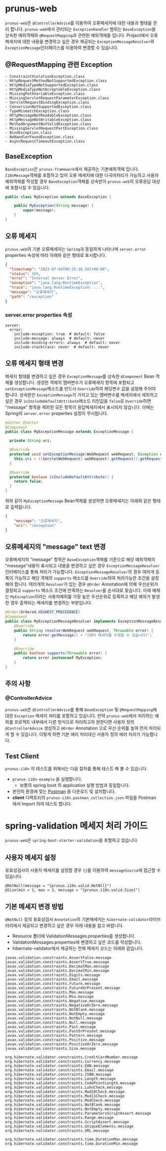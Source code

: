 # prunus-web
`prunus-web`은 `@ControllerAdvice`를 이용하여 오류메세지에 대한 내용과 형태를 관리 합니다.
`prunus-web`에서 관리되는 `ExceptionHandler` 범위는 `BaseException`을 상속한 예외객체와 `@RequestMapping`과 관련된 예외객체들 입니다.
Project에서 오류메세지에 대한 내용을 변경하고 싶은 경우 제공되는 `ExceptionMessageResolver`와 `ExceptionMessage`인터페이스를 이용하여 변경할 수 있습니다.

## @RequestMapping 관련 Exception
```text
- ConstraintViolationException.class
- HttpRequestMethodNotSupportedException.class
- HttpMediaTypeNotSupportedException.class
- HttpMediaTypeNotAcceptableException.class
- MissingPathVariableException.class
- MissingServletRequestParameterException.class
- ServletRequestBindingException.class
- ConversionNotSupportedException.class
- TypeMismatchException.class
- HttpMessageNotReadableException.class
- HttpMessageNotWritableException.class
- MethodArgumentNotValidException.class
- MissingServletRequestPartException.class
- BindException.class
- NoHandlerFoundException.class
- AsyncRequestTimeoutException.class
```

## BaseException
`BaseException`은 `prunus-framework`에서 제공하는 기본예외객체 입니다.
`I18nMessage`객체를 포함하고 있어 오류 메세지에 대한 다국어처리가 가능하고
사용자 예외객체를 작성할 경우 `BaseException`객체를 상속받아 `prunus-web`의 오류응답 대상에 포함시킬 수 있습니다.
```java
public class MyException extends BaseException {

    public MyException(String message) {
        super(message);
    }
}
```

## 오류 메세지
`prunus-web`의 기본 오류메세지는 `Spring`과 동일하게 나타나며
`server.error` properties 속성에 따라 아래와 같은 형태로 표시합니다.
```json
{
  "timestamp": "2023-07-04T00:25:36.567+00:00",
  "status": 500,
  "error": "Internal Server Error",
  "exception": "java.lang.RuntimeException",
  "trace": "java.lang.RuntimeException: ...",
  "message": "오류메세지",
  "path": "/exception"
}
```
### server.error properties 속성
```properties
server:
  error:
    include-exception: true  # default: false
    include-message: always  # default: never
    include-binding-errors: always  # default: never
    include-stacktrace: never  # default: never
```
## 오류 메세지 형태 변경
메세지 형태를 변경하고 싶은 경우 `ExceptionMessage`를 상속한 `@Component` Bean 객체를 생성합니다.
생성한 객체의 맴버변수가 오류메세지 항목에 포함되고 `setExceptionMessage`메소드를 반드시 `Override`하여 해당변수 값을 설정해 주어야 합니다.
상속받은 `ExceptionMessage`가 가지고 있는 멤버변수를 메세지에서 제외하고 싶은 경우 `isIncludeDefaultAttribute`메소드 리턴값을 `false`로 `Override`하면
"message" 항목을 제외한 모든 항목이 응답메세지에서 표시되지 않습니다. 이때는 Spring의 `server.error` properties 설정이 무시됩니다.
```java
@Getter @Setter
@Component
public class MyExceptionMessage extends ExceptionMessage {

  private String uri;

  @Override
  protected void setExceptionMessage(WebRequest webRequest, Exception exception) {
    this.uri = ((ServletWebRequest) webRequest).getRequest().getRequestURI();
  }

  @Override
  protected boolean isIncludeDefaultAttribute() {
    return false;
  }
}
```
위와 같이 `MyExceptionMessage` Bean객체를 생성하면 오류메세지는 아래와 같은 형태로 출력됩니다.
```json
{
    "message": "오류메세지",
    "uri": "/exception"
}
```

## 오류메세지의 "message" text 변경
오류메세지의 "message" 항목은 `BaseException`객체를 기준으로 해당 예외객체의 "message"내용이 표시되고
내용을 변경하고 싶은 경우 `ExceptionMessageResolver`인터페이스를 통해 처리가 가능합니다.
`ExceptionMessageResolver`의 경우 여러개 등록이 가능하고 해당 객체의 `supports` 메소드를 `Override`하여 처리가능한 조건을 설정해야 합니다.
여러개의 `Resolver`가 있는 경우 `@Order` Annotation에 의해 우선순위가 결정되고 `supports` 메소드 조건에 만족하는 `Resolver`를 순서대로 찾습니다.
아래 예제는 `MyException`이라는 사용자예외를 가장 높은 우선순위로 등록하고 해당 예외가 발생한 경우 출력되는 메세지를 변경하는 부분입니다.
```java
@Order(Ordered.HIGHEST_PRECEDENCE)
@Component
public class MyExceptionMessageResolver implements ExceptionMessageResolver {
    @Override
    public String resolve(WebRequest webRequest, Throwable error) {
        return error.getMessage() + "(에러 메세지를 수정할 수 있습니다)";
    }

    @Override
    public boolean supports(Throwable error) {
        return error instanceof MyException;
    }
}
```

## 주의 사항
### @ControllerAdvice
`prunus-web`은 `@ControllerAdvice`를 통해 `BaseException` 및 `@RequestMapping`에 대한 `Exception` 메세지 처리를 포함하고 있습니다.
만약 `prunus-web`에서 처리하는 예외를 프로젝트 내부에서 다른 방식으로 처리하고자 원한다면
사용자 정의 `@ControllerAdvice` 생성하고 `@Order` Annotation 으로 우선 순위를 높여 먼저 처리되게 할 수 있습니다.
이렇게 하면 기본 에러 처리대신 사용자 정의 에러 처리가 가능합니다.

## Test Client
`prunus-i18n` 의 테스트를 위해서는 다음 절차를 통해 테스트 해 볼 수 있습니다.
* `prunus-i18n-example` 을 실행합니다.
  * 보통의 spring boot 의 application 실행 방법과 동일합니다.
* 본인의 환경에 맞는 [Postman](https://www.postman.com/downloads/) 을 다운로드 및 설치합니다.
* **client** 디렉토리의 `prunus-i18n.postman_collection.json` 파일을 Postman 에서 Import 하여 테스트 합니다.


# spring-validation 메세지 처리 가이드
`prunus-web`은 `spring-boot-starter-validation`을 포함하고 있습니다.
## 사용자 메세지 설정
유효성검사의 사용자 메세지를 설정할 경우 `{}`를 이용하여 `messageSource`에 접근할 수 있습니다.
```
@NotNull(message = "{prunus.i18n.valid.NotNll}")
@Size(min = 1, max = 3, message = "{prunus.i18n.valid.Size}")
```
## 기본 메세지 변경 방법
`@NotNull` 등의 유효성검사 `Annotation`의 기본메세지는 `hibernate-validator`라이브러리에서 제공되고 변경하고 싶은 경우 아래 내용을 참고 바랍니다.
* Resource 폴더에 ValidationMessages.properties를 생성합니다.
* ValidationMessages.properties에 변경하고 싶은 코드를 작성합니다.
* hibernate-validator에서 제공하는 전체 메세지 코드는 아래와 같습니다.
```
javax.validation.constraints.AssertFalse.message
javax.validation.constraints.AssertTrue.message
javax.validation.constraints.DecimalMax.message
javax.validation.constraints.DecimalMin.message
javax.validation.constraints.Digits.message
javax.validation.constraints.Email.message
javax.validation.constraints.Future.message
javax.validation.constraints.FutureOrPresent.message
javax.validation.constraints.Max.message
javax.validation.constraints.Min.message
javax.validation.constraints.Negative.message
javax.validation.constraints.NegativeOrZero.message
javax.validation.constraints.NotBlank.message
javax.validation.constraints.NotEmpty.message
javax.validation.constraints.NotNull.message
javax.validation.constraints.Null.message
javax.validation.constraints.Past.message
javax.validation.constraints.PastOrPresent.message
javax.validation.constraints.Pattern.message
javax.validation.constraints.Positive.message
javax.validation.constraints.PositiveOrZero.message
javax.validation.constraints.Size.message

org.hibernate.validator.constraints.CreditCardNumber.message
org.hibernate.validator.constraints.Currency.message
org.hibernate.validator.constraints.EAN.message
org.hibernate.validator.constraints.Email.message
org.hibernate.validator.constraints.ISBN.message
org.hibernate.validator.constraints.Length.message
org.hibernate.validator.constraints.CodePointLength.message
org.hibernate.validator.constraints.LuhnCheck.message
org.hibernate.validator.constraints.Mod10Check.message
org.hibernate.validator.constraints.Mod11Check.message
org.hibernate.validator.constraints.ModCheck.message
org.hibernate.validator.constraints.NotBlank.message
org.hibernate.validator.constraints.NotEmpty.message
org.hibernate.validator.constraints.ParametersScriptAssert.message
org.hibernate.validator.constraints.Range.message
org.hibernate.validator.constraints.ScriptAssert.message
org.hibernate.validator.constraints.UniqueElements.message
org.hibernate.validator.constraints.URL.message

org.hibernate.validator.constraints.time.DurationMax.message
org.hibernate.validator.constraints.time.DurationMin.message
```